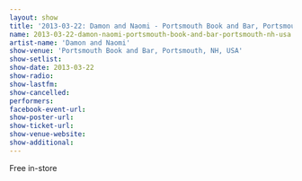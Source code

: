 ```yaml
---
layout: show
title: '2013-03-22: Damon and Naomi - Portsmouth Book and Bar, Portsmouth, NH, USA'
name: 2013-03-22-damon-naomi-portsmouth-book-and-bar-portsmouth-nh-usa
artist-name: 'Damon and Naomi'
show-venue: 'Portsmouth Book and Bar, Portsmouth, NH, USA'
show-setlist: 
show-date: 2013-03-22
show-radio: 
show-lastfm: 
show-cancelled: 
performers: 
facebook-event-url: 
show-poster-url: 
show-ticket-url: 
show-venue-website: 
show-additional: 
---
```


Free in-store